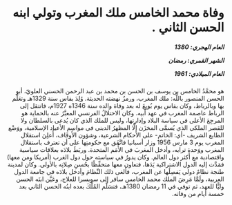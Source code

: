 <h1 dir="rtl">وفاة محمد الخامس ملك المغرب وتولي ابنه الحسن الثاني .</h1>

<h5 dir="rtl">العام الهجري:  1380

الشهر القمري: رمضان

العام الميلادي: 1961</h5>

<p dir="rtl">هو محمَّدُ الخامس بن يوسف بن الحسن بن محمد بن عبد الرحمن الحسني العلويّ، أبو الحسن المنصور باللَّه: ملك المغرب، ورمزُ نهضته الحديثة. وُلِدَ بفاس سنة 1329هـ وتعَلَّم بها وبالرباط، وكان بفاس يوم بُويِعَ له بعد وفاة والده سنة 1346ه 1927م، فانتقل إلى الرباط عاصمة المغرب في عهد أبيه. وكان الاحتلالُ الفرنسي المعبَّرُ عنه بالحماية هو المرجِعَ الأعلى في سياسة البلاد وإدارتها، وليس للملك الذي كان يُدعى بالسلطان ولا للقصر الملكي الذي يُسمَّى المخزَن إلَّا المظهرُ الديني في مواسِمِ الأعياد الإسلامية، ووَضْع الطابع الشريف -أي: الخاتم- على الأحكام الشرعية، وشؤون الأوقاف، أُعلِنَ استقلال المغرب يوم 3 مارس 1956 وزار أسبانيا فاتَّفَق مع حكومتِها على أن تعترف باستقلال المغرب ووَحدةِ ترابه، وأدخل المغربَ في الأُمَم المتحدة. وربَطَ بلادَه بعلاقات سياسية واقتصادية مع أكثر دول العالم. وكان يدورُ في سياسته حول دول الغرب (أمريكا ومن معها) فمَدَّت إليه الدول الاشتراكية يَدَها، فتعاون معها متحفِّظًا بحُسنِ صِلاتِه بالأولى. وكان لمدينة طنجة نظامٌ دولي يَفصِلُها عن المغرب، فألغى ذلك النِّظامَ وأدخل بلادَه في جامعة الدول العربية، ولَمَّا مَرِضَ الملك محمد الخامس سافر إلى سويسرا للعلاج، وعَيَّن ابنَه الحسن وليًّا للعهد، ثم توفي في 11 رمضان 1380هـ، فتسَلَّم المُلْكَ بعده ابنُه الحسن الثاني بعد خمسة أيام من وفاته.</p></br>
